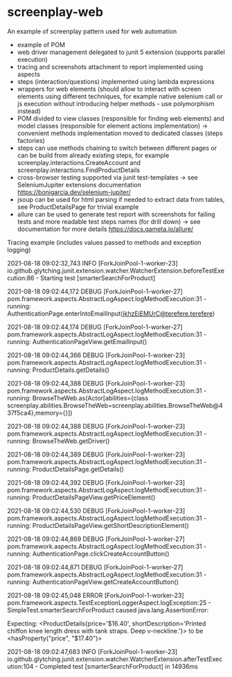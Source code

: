 # screenplay-web
An example of screenplay pattern used for web automation

* example of POM
* web driver management delegated to junit 5 extension (supports parallel execution)
* tracing and screenshots attachment to report implemented using aspects
* steps (interaction/questions) implemented using lambda expressions
* wrappers for web elements (should allow to interact with screen elements using different techniques, for example native selenium call or js execution without introducing helper methods - use polymorphism instead)
* POM divided to view classes (responsible for finding web elements) and model classes (responsible for element actions implementation) -> convenient methods implementation moved to dedicated classes (steps factories)
* steps can use methods chaining to switch between different pages or can be build from already existing steps, for example screenplay.interactions.CreateAccount and screenplay.interactions.FindProductDetails
* cross-browser testing supported via junit test-templates -> see SeleniumJupiter extensions documentation https://bonigarcia.dev/selenium-jupiter/
* jsoup can be used for html parsing if needed to extract data from tables, see ProductDetailsPage for trivial example
* allure can be used to generate test report with screenshots for failing tests and more readable test steps names (for drill down) -> see documentation for more details https://docs.qameta.io/allure/

Tracing example (includes values passed to methods and exception logging)

2021-08-18 09:02:32,743 INFO [ForkJoinPool-1-worker-23] io.github.glytching.junit.extension.watcher.WatcherExtension.beforeTestExecution:86 - Starting test [smarterSearchForProduct]

2021-08-18 09:02:44,172 DEBUG [ForkJoinPool-1-worker-27] pom.framework.aspects.AbstractLogAspect.logMethodExecution:31 - running: AuthenticationPage.enterIntoEmailInput(jkhzEiEMUrC@terefere.terefere)

2021-08-18 09:02:44,174 DEBUG [ForkJoinPool-1-worker-27] pom.framework.aspects.AbstractLogAspect.logMethodExecution:31 - running: AuthenticationPageView.getEmailInput()

2021-08-18 09:02:44,366 DEBUG [ForkJoinPool-1-worker-23] pom.framework.aspects.AbstractLogAspect.logMethodExecution:31 - running: ProductDetails.getDetails()

2021-08-18 09:02:44,388 DEBUG [ForkJoinPool-1-worker-23] pom.framework.aspects.AbstractLogAspect.logMethodExecution:31 - running: BrowseTheWeb.as(Actor[abilities={class screenplay.abilities.BrowseTheWeb=screenplay.abilities.BrowseTheWeb@437f5ca4},memory={}])

2021-08-18 09:02:44,388 DEBUG [ForkJoinPool-1-worker-23] pom.framework.aspects.AbstractLogAspect.logMethodExecution:31 - running: BrowseTheWeb.getDriver()

2021-08-18 09:02:44,389 DEBUG [ForkJoinPool-1-worker-23] pom.framework.aspects.AbstractLogAspect.logMethodExecution:31 - running: ProductDetailsPage.getDetails()

2021-08-18 09:02:44,392 DEBUG [ForkJoinPool-1-worker-23] pom.framework.aspects.AbstractLogAspect.logMethodExecution:31 - running: ProductDetailsPageView.getPriceElement()

2021-08-18 09:02:44,530 DEBUG [ForkJoinPool-1-worker-23] pom.framework.aspects.AbstractLogAspect.logMethodExecution:31 - running: ProductDetailsPageView.getShortDescriptionElement()

2021-08-18 09:02:44,869 DEBUG [ForkJoinPool-1-worker-27] pom.framework.aspects.AbstractLogAspect.logMethodExecution:31 - running: AuthenticationPage.clickCreateAccountButton()

2021-08-18 09:02:44,871 DEBUG [ForkJoinPool-1-worker-27] pom.framework.aspects.AbstractLogAspect.logMethodExecution:31 - running: AuthenticationPageView.getCreateAccountButton()

2021-08-18 09:02:45,048 ERROR [ForkJoinPool-1-worker-23] pom.framework.aspects.TestExceptionLoggerAspect.logException:25 - SimpleTest.smarterSearchForProduct caused java.lang.AssertionError:

Expecting:
<ProductDetails{price='$16.40', shortDescription='Printed chiffon knee length dress with tank straps. Deep v-neckline.'}>
to be <hasProperty("price", "$17.40")>

2021-08-18 09:02:47,683 INFO [ForkJoinPool-1-worker-23] io.github.glytching.junit.extension.watcher.WatcherExtension.afterTestExecution:104 - Completed test [smarterSearchForProduct] in 14936ms
